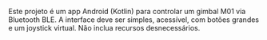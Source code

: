 <!-- Use this file to provide workspace-specific custom instructions to Copilot. For more details, visit https://code.visualstudio.com/docs/copilot/copilot-customization#_use-a-githubcopilotinstructionsmd-file -->

Este projeto é um app Android (Kotlin) para controlar um gimbal M01 via Bluetooth BLE. A interface deve ser simples, acessível, com botões grandes e um joystick virtual. Não inclua recursos desnecessários.
